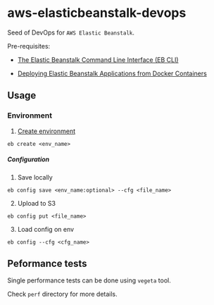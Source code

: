 # aws-elasticbeanstalk-devops

Seed of DevOps for `AWS Elastic Beanstalk`.

Pre-requisites:

* [The Elastic Beanstalk Command Line Interface (EB CLI)](http://docs.aws.amazon.com/elasticbeanstalk/latest/dg/eb-cli3.html)

* [Deploying Elastic Beanstalk Applications from Docker Containers](http://docs.aws.amazon.com/elasticbeanstalk/latest/dg/create_deploy_docker.html)

## Usage

### Environment

1) [Create environment](http://docs.aws.amazon.com/elasticbeanstalk/latest/dg/eb3-create.html)

```
eb create <env_name>
```

##### Configuration

1) Save locally

```
eb config save <env_name:optional> --cfg <file_name>
```

2) Upload to S3

```
eb config put <file_name>
```

3) Load config on env

```
eb config --cfg <cfg_name>
```

## Peformance tests

Single performance tests can be done using `vegeta` tool.

Check `perf` directory for more details.